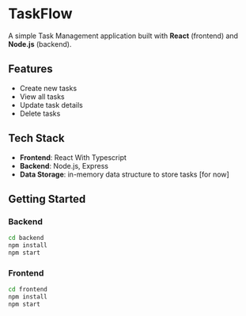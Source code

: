 # TaskFlow

A simple Task Management application built with **React** (frontend) and **Node.js** (backend).

##  Features

* Create new tasks 
* View all tasks 
* Update task details 
* Delete tasks 

##  Tech Stack

* **Frontend**: React With Typescript
* **Backend**: Node.js, Express
* **Data Storage**: in-memory data structure to store tasks [for now]

##  Getting Started

### Backend

```bash
cd backend
npm install
npm start
```

### Frontend

```bash
cd frontend
npm install
npm start
```
